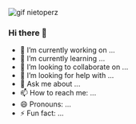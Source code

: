 ![gif nietoperz](https://user-images.githubusercontent.com/76587990/214576892-15126f79-85ff-4b5f-8209-7bfa615bf9b7.gif)



### Hi there 👋


- 🔭 I’m currently working on ...
- 🌱 I’m currently learning ...
- 👯 I’m looking to collaborate on ...
- 🤔 I’m looking for help with ...
- 💬 Ask me about ...
- 📫 How to reach me: ...
- 😄 Pronouns: ...
- ⚡ Fun fact: ...

